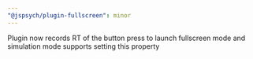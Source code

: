 ```yaml
---
"@jspsych/plugin-fullscreen": minor
---
```


Plugin now records RT of the button press to launch fullscreen mode and simulation mode supports setting this property
